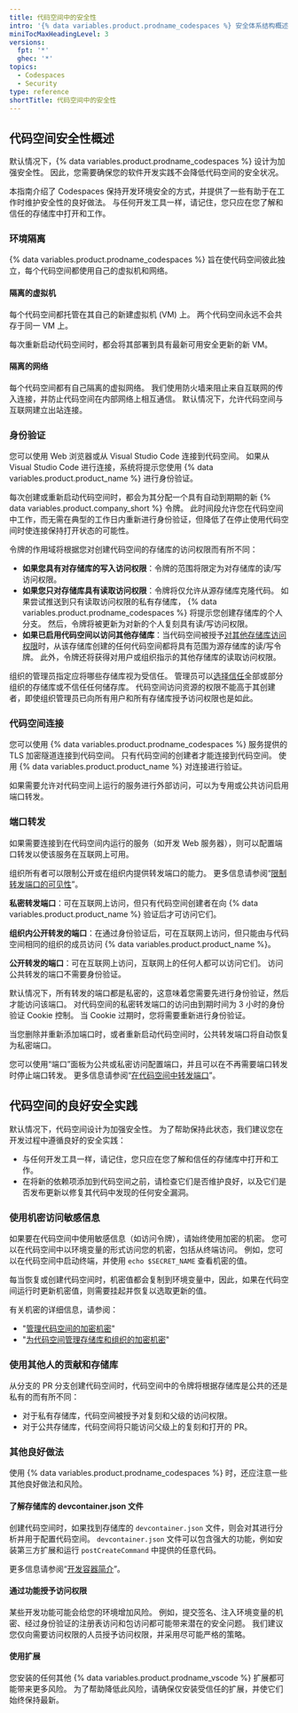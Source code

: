 ```yaml
---
title: 代码空间中的安全性
intro: '{% data variables.product.prodname_codespaces %} 安全体系结构概述，包括可帮助您维护安全性并最大限度地降低攻击风险的指导原则。'
miniTocMaxHeadingLevel: 3
versions:
  fpt: '*'
  ghec: '*'
topics:
  - Codespaces
  - Security
type: reference
shortTitle: 代码空间中的安全性
---
```


## 代码空间安全性概述

默认情况下，{% data variables.product.prodname_codespaces %} 设计为加强安全性。 因此，您需要确保您的软件开发实践不会降低代码空间的安全状况。

本指南介绍了 Codespaces 保持开发环境安全的方式，并提供了一些有助于在工作时维护安全性的良好做法。 与任何开发工具一样，请记住，您只应在您了解和信任的存储库中打开和工作。

### 环境隔离

{% data variables.product.prodname_codespaces %} 旨在使代码空间彼此独立，每个代码空间都使用自己的虚拟机和网络。

#### 隔离的虚拟机

每个代码空间都托管在其自己的新建虚拟机 (VM) 上。 两个代码空间永远不会共存于同一 VM 上。

每次重新启动代码空间时，都会将其部署到具有最新可用安全更新的新 VM。

#### 隔离的网络

每个代码空间都有自己隔离的虚拟网络。 我们使用防火墙来阻止来自互联网的传入连接，并防止代码空间在内部网络上相互通信。 默认情况下，允许代码空间与互联网建立出站连接。

### 身份验证

您可以使用 Web 浏览器或从 Visual Studio Code 连接到代码空间。 如果从 Visual Studio Code 进行连接，系统将提示您使用 {% data variables.product.product_name %} 进行身份验证。

每次创建或重新启动代码空间时，都会为其分配一个具有自动到期期的新 {% data variables.product.company_short %} 令牌。 此时间段允许您在代码空间中工作，而无需在典型的工作日内重新进行身份验证，但降低了在停止使用代码空间时使连接保持打开状态的可能性。

令牌的作用域将根据您对创建代码空间的存储库的访问权限而有所不同：

- **如果您具有对存储库的写入访问权限**：令牌的范围将限定为对存储库的读/写访问权限。
- **如果您只对存储库具有读取访问权限**：令牌将仅允许从源存储库克隆代码。 如果尝试推送到只有读取访问权限的私有存储库， {% data variables.product.prodname_codespaces %} 将提示您创建存储库的个人分支。 然后，令牌将被更新为对新的个人复刻具有读/写访问权限。
- **如果已启用代码空间以访问其他存储库**：当代码空间被授予[对其他存储库访问权限](/codespaces/managing-codespaces-for-your-organization/managing-access-and-security-for-your-organizations-codespaces)时，从该存储库创建的任何代码空间都将具有范围为源存储库的读/写令牌。 此外，令牌还将获得对用户或组织指示的其他存储库的读取访问权限。

组织的管理员指定应将哪些存储库视为受信任。 管理员可以[选择信任](/codespaces/managing-codespaces-for-your-organization/managing-access-and-security-for-your-organizations-codespaces)全部或部分组织的存储库或不信任任何储存库。 代码空间访问资源的权限不能高于其创建者，即使组织管理员已向所有用户和所有存储库授予访问权限也是如此。

### 代码空间连接

您可以使用 {% data variables.product.prodname_codespaces %} 服务提供的 TLS 加密隧道连接到代码空间。 只有代码空间的创建者才能连接到代码空间。 使用 {% data variables.product.product_name %} 对连接进行验证。

如果需要允许对代码空间上运行的服务进行外部访问，可以为专用或公共访问启用端口转发。

### 端口转发

如果需要连接到在代码空间内运行的服务（如开发 Web 服务器），则可以配置端口转发以使该服务在互联网上可用。

组织所有者可以限制公开或在组织内提供转发端口的能力。 更多信息请参阅“[限制转发端口的可见性](/codespaces/managing-codespaces-for-your-organization/restricting-the-visibility-of-forwarded-ports)”。

**私密转发端口**：可在互联网上访问，但只有代码空间创建者在向 {% data variables.product.product_name %} 验证后才可访问它们。

**组织内公开转发的端口**：在通过身份验证后，可在互联网上访问，但只能由与代码空间相同的组织的成员访问 {% data variables.product.product_name %}。

**公开转发的端口**：可在互联网上访问，互联网上的任何人都可以访问它们。 访问公共转发的端口不需要身份验证。

默认情况下，所有转发的端口都是私密的，这意味着您需要先进行身份验证，然后才能访问该端口。 对代码空间的私密转发端口的访问由到期时间为 3 小时的身份验证 Cookie 控制。 当 Cookie 过期时，您将需要重新进行身份验证。

当您删除并重新添加端口时，或者重新启动代码空间时，公共转发端口将自动恢复为私密端口。

您可以使用“端口”面板为公共或私密访问配置端口，并且可以在不再需要端口转发时停止端口转发。 更多信息请参阅“[在代码空间中转发端口](/codespaces/developing-in-codespaces/forwarding-ports-in-your-codespace)”。

## 代码空间的良好安全实践

默认情况下，代码空间设计为加强安全性。 为了帮助保持此状态，我们建议您在开发过程中遵循良好的安全实践：

- 与任何开发工具一样，请记住，您只应在您了解和信任的存储库中打开和工作。
- 在将新的依赖项添加到代码空间之前，请检查它们是否维护良好，以及它们是否发布更新以修复其代码中发现的任何安全漏洞。

### 使用机密访问敏感信息

如果要在代码空间中使用敏感信息（如访问令牌），请始终使用加密的机密。 您可以在代码空间中以环境变量的形式访问您的机密，包括从终端访问。 例如，您可以在代码空间中启动终端，并使用 `echo $SECRET_NAME` 查看机密的值。

每当恢复或创建代码空间时，机密值都会复制到环境变量中，因此，如果在代码空间运行时更新机密值，则需要挂起并恢复以选取更新的值。

有关机密的详细信息，请参阅：
- "[管理代码空间的加密机密](/codespaces/managing-your-codespaces/managing-encrypted-secrets-for-your-codespaces)"
- "[为代码空间管理存储库和组织的加密机密](/codespaces/managing-codespaces-for-your-organization/managing-encrypted-secrets-for-your-repository-and-organization-for-codespaces)"

### 使用其他人的贡献和存储库

从分支的 PR 分支创建代码空间时，代码空间中的令牌将根据存储库是公共的还是私有的而有所不同：
- 对于私有存储库，代码空间被授予对复刻和父级的访问权限。
- 对于公共存储库，代码空间将只能访问父级上的复刻和打开的 PR。

### 其他良好做法

使用 {% data variables.product.prodname_codespaces %} 时，还应注意一些其他良好做法和风险。

#### 了解存储库的 devcontainer.json 文件

创建代码空间时，如果找到存储库的 `devcontainer.json` 文件，则会对其进行分析并用于配置代码空间。 `devcontainer.json` 文件可以包含强大的功能，例如安装第三方扩展和运行 `postCreateCommand` 中提供的任意代码。

更多信息请参阅“[开发容器简介](/codespaces/setting-up-your-project-for-codespaces/introduction-to-dev-containers)”。

#### 通过功能授予访问权限

某些开发功能可能会给您的环境增加风险。 例如，提交签名、注入环境变量的机密、经过身份验证的注册表访问和包访问都可能带来潜在的安全问题。 我们建议您仅向需要访问权限的人员授予访问权限，并采用尽可能严格的策略。

#### 使用扩展

您安装的任何其他 {% data variables.product.prodname_vscode %} 扩展都可能带来更多风险。 为了帮助降低此风险，请确保仅安装受信任的扩展，并使它们始终保持最新。
